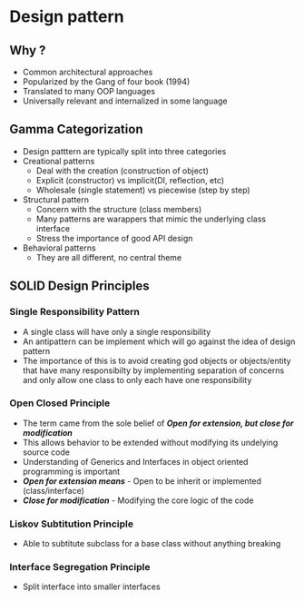 # Design pattern

## Why ?

- Common architectural approaches
- Popularized by the Gang of four book (1994)
- Translated to many OOP languages
- Universally relevant and internalized in some language

## Gamma Categorization

- Design patttern are typically split into three categories
- Creational patterns
  - Deal with the creation (construction of object)
  - Explicit (constructor) vs implicit(DI, reflection, etc)
  - Wholesale (single statement) vs piecewise (step by step)
- Structural pattern
  - Concern with the structure (class members)
  - Many patterns are warappers that mimic the underlying class interface
  - Stress the importance of good API design
- Behavioral patterns
  - They are all different, no central theme

## SOLID Design Principles

### Single Responsibility Pattern

- A single class will have only a single responsibility
- An antipattern can be implement which will go against the idea of design pattern
- The importance of this is to avoid creating god objects or objects/entity that have many responsibilty by implementing separation of concerns and only allow one class to only each have one responsibility

### Open Closed Principle

- The term came from the sole belief of **_Open for extension, but close for modification_**
- This allows behavior to be extended without modifying its undelying source code
- Understanding of Generics and Interfaces in object oriented programming is important
- **_Open for extension means_** - Open to be inherit or implemented (class/interface)
- **_Close for modification_** - Modifying the core logic of the code

### Liskov Subtitution Principle

- Able to subtitute subclass for a base class without anything breaking

### Interface Segregation Principle

- Split interface into smaller interfaces
